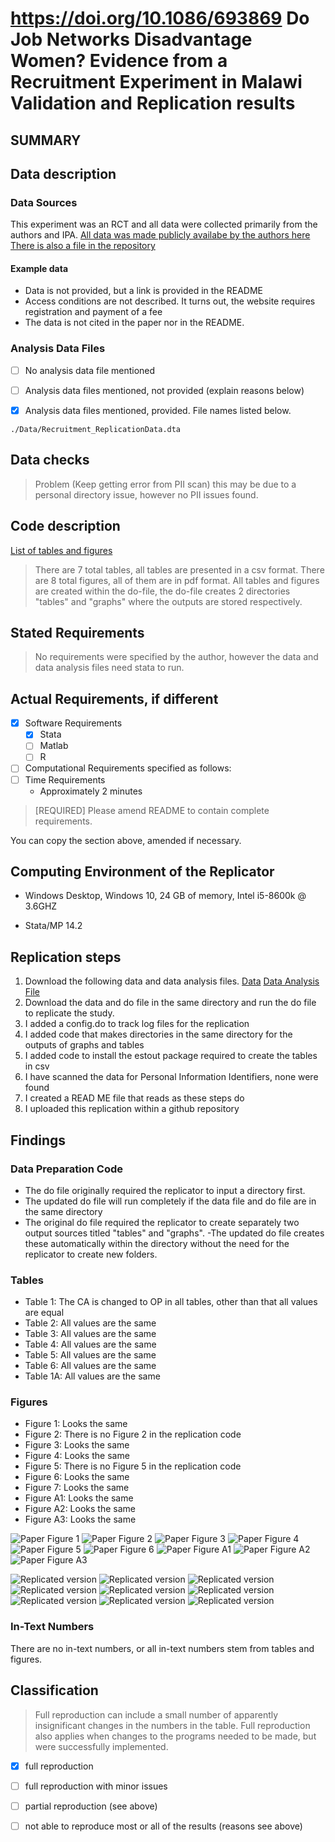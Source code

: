 #  https://doi.org/10.1086/693869 Do Job Networks Disadvantage Women? Evidence from a Recruitment Experiment in Malawi Validation and Replication results



SUMMARY
-------



Data description
----------------

### Data Sources

This experiment was an RCT and all data were collected primarily from the authors and IPA. 
[All data was made publicly availabe by the authors here](https://www.journals.uchicago.edu/doi/suppl/10.1086/693869)
[There is also a file in the repository](Recruitment_ReplicationData.dta)

#### Example data

- Data is not provided, but a link is provided in the README
- Access conditions are not described. It turns out, the website requires registration and payment of a fee
- The data is not cited in the paper nor in the README.

### Analysis Data Files



- [ ] No analysis data file mentioned
- [ ] Analysis data files mentioned, not provided (explain reasons below)
- [X] Analysis data files mentioned, provided. File names listed below.






```
./Data/Recruitment_ReplicationData.dta

```



Data checks
-----------


> Problem (Keep getting error from PII scan) this may be due to a personal directory issue, however no PII issues found.


Code description
----------------

[List of tables and figures](code-check.xlsx)

>There are 7 total tables, all tables are presented in a csv format. There are 8 total figures, all of them are in pdf format. All tables and figures are created within the do-file, the do-file creates 2 directories "tables" and "graphs" where the outputs are stored respectively.



Stated Requirements
---------------------



>No requirements were specified by the author, however the data and data analysis files need stata to run.


Actual Requirements, if different
---------------------------------


- [X] Software Requirements 
  - [X] Stata
  - [ ] Matlab
  - [ ] R
- [ ] Computational Requirements specified as follows:
- [ ] Time Requirements 
  - Approximately 2 minutes

> [REQUIRED] Please amend README to contain complete requirements. 

You can copy the section above, amended if necessary.

Computing Environment of the Replicator
---------------------


- Windows Desktop, Windows 10, 24 GB of memory, Intel i5-8600k @ 3.6GHZ



- Stata/MP 14.2


Replication steps
-----------------



1. Download the following data and data analysis files. [Data](Recruitment_ReplicationData) [Data Analysis File](bkm_malawi_jole_replication)
2. Download the data and do file in the same directory and run the do file to replicate the study.
3. I added a config.do to track log files for the replication
4. I added code that makes directories in the same directory for the outputs of graphs and tables
5. I added code to install the estout package required to create the tables in csv
6. I have scanned the data for Personal Information Identifiers, none were found
7. I created a READ ME file that reads as these steps do
8. I uploaded this replication within a github repository

Findings
--------


### Data Preparation Code



- The do file originally required the replicator to input a directory first.
- The updated do file will run completely if the data file and do file are in the same directory
- The original do file required the replicator to create separately two output sources titled "tables" and "graphs". 
-The updated do file creates these automatically within the directory without the need for the replicator to create new folders.

### Tables


- Table 1: The CA is changed to OP in all tables, other than that all values are equal
- Table 2: All values are the same
- Table 3: All values are the same
- Table 4: All values are the same
- Table 5: All values are the same
- Table 6: All values are the same
- Table 1A: All values are the same

### Figures



- Figure 1: Looks the same
- Figure 2: There is no Figure 2 in the replication code
- Figure 3: Looks the same
- Figure 4: Looks the same
- Figure 5: There is no Figure 5 in the replication code
- Figure 6: Looks the same
- Figure 7: Looks the same
- Figure A1: Looks the same
- Figure A2: Looks the same
- Figure A3: Looks the same


![Paper Figure 1](./Data/Paper_Figures/Fig1.PNG)
![Paper Figure 2](./Data/Paper_Figures/Fig2.PNG)
![Paper Figure 3](./Data/Paper_Figures/Fig3.PNG)
![Paper Figure 4](./Data/Paper_Figures/Fig4.PNG)
![Paper Figure 5](./Data/Paper_Figures/Fig5.PNG)
![Paper Figure 6](./Data/Paper_Figures/Fig6.PNG)
![Paper Figure A1](./Data/Paper_Figures/FigA1.PNG)
![Paper Figure A2](./Data/Paper_Figures/FigA2.PNG)
![Paper Figure A3](./Data/Paper_Figures/FigA3.PNG)



![Replicated version](./Data/graphs/fig1_CA_ability_by_gender.png)
![Replicated version](./Data/graphs/fig1_CA_ability_by_gender.png)
![Replicated version](./Data/graphs/fig3_gender_choice_in_referrals_by_CA_performance.png)
![Replicated version](./Data/graphs/fig4_mens_fixedfee_referrals.png)
![Replicated version](./Data/graphs/fig6_referral_qualification_rate_by_CA_performance.png)
![Replicated version](./Data/graphs/fig7_womens_fixedfee_referrals.png)
![Replicated version](./Data/graphs/figA1_gender_bysession.png)
![Replicated version](./Data/graphs/figA2_performance_bysession.png)
![Replicated version](./Data/graphs/figA3_referral_qualifies_by_female_CA_performance.png)

### In-Text Numbers

There are no in-text numbers, or all in-text numbers stem from tables and figures.




Classification
--------------


> Full reproduction can include a small number of apparently insignificant changes in the numbers in the table. Full reproduction also applies when changes to the programs needed to be made, but were successfully implemented.


- [X] full reproduction
- [ ] full reproduction with minor issues
- [ ] partial reproduction (see above)
- [ ] not able to reproduce most or all of the results (reasons see above)



